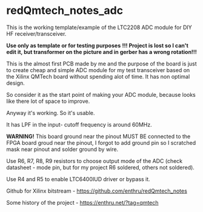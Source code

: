 # redQmtech_notes_adc

This is the working template/example of the LTC2208 ADC module for DIY HF receiver/transceiver.

**Use only as template or for testing purposes**
**!!! Project is lost so I can't edit it, but transformer on the picture and in gerber has a wrong rotation!!!**

This is the almost first PCB made by me and the purpose of the board is just to create cheap and simple ADC module for my test transceiver based on the Xilinx QMTech board without spending alot of time. It has non optimal design. 

So consider it as the start point of making your ADC module, because looks like there lot of space to improve.

Anyway it's working. So it's usable.

It has LPF in the input- cutoff frequency is around 60MHz.

**WARNING!**
This board ground near the pinout MUST BE connected to the FPGA board groud near the pinout, I forgot to add ground pin so I scratched mask near pinout and solder ground by wire.

Use R6, R7, R8, R9 resistors to choose output mode of the ADC (check datasheet - mode pin, but for my project R6 soldered, others not soldered).

Use R4 and R5 to enable LTC6400IUD driver or bypass it.




Github for Xilinx bitstream - https://github.com/enthru/redQmtech_notes

Some history of the project - https://enthru.net/?tag=qmtech
